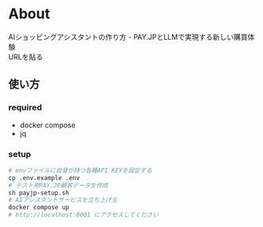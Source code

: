 # About
AIショッピングアシスタントの作り方 - PAY.JPとLLMで実現する新しい購買体験  
URLを貼る

## 使い方
### required
- docker compose
- jq

### setup
```sh
# envファイルに自身が持つ各種API KEYを設定する
cp .env.example .env
# テスト用PAY.JP顧客データを作成
sh payjp-setup.sh
# AIアシスタントサービスを立ち上げる
docker compose up
# http://localhost:8001 にアクセスしてください
```
